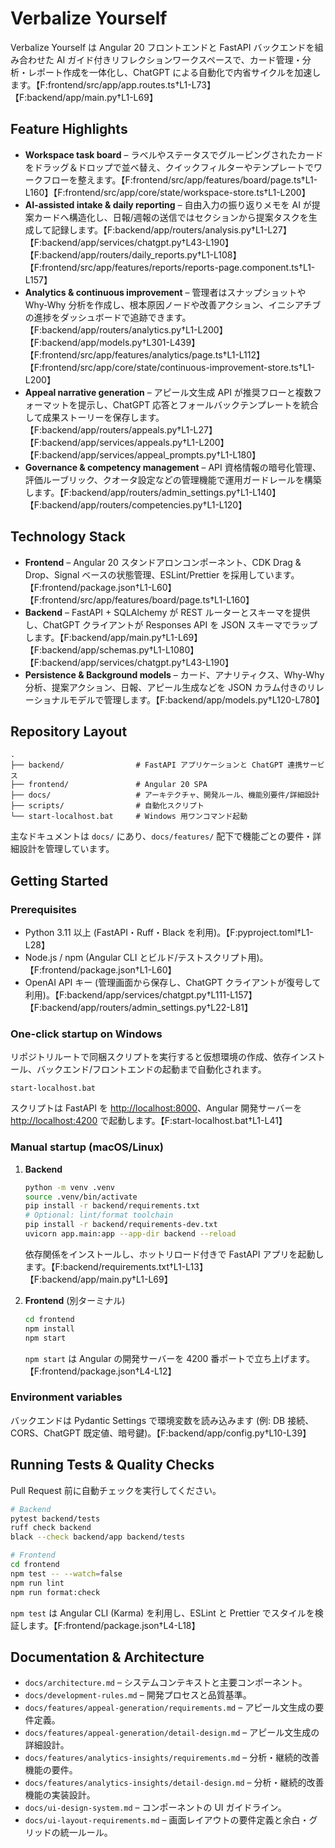 # Verbalize Yourself

Verbalize Yourself は Angular 20 フロントエンドと FastAPI バックエンドを組み合わせた AI ガイド付きリフレクションワークスペースで、カード管理・分析・レポート作成を一体化し、ChatGPT による自動化で内省サイクルを加速します。【F:frontend/src/app/app.routes.ts†L1-L73】【F:backend/app/main.py†L1-L69】

## Feature Highlights
- **Workspace task board** – ラベルやステータスでグルーピングされたカードをドラッグ＆ドロップで並べ替え、クイックフィルターやテンプレートでワークフローを整えます。【F:frontend/src/app/features/board/page.ts†L1-L160】【F:frontend/src/app/core/state/workspace-store.ts†L1-L200】
- **AI-assisted intake & daily reporting** – 自由入力の振り返りメモを AI が提案カードへ構造化し、日報/週報の送信ではセクションから提案タスクを生成して記録します。【F:backend/app/routers/analysis.py†L1-L27】【F:backend/app/services/chatgpt.py†L43-L190】【F:backend/app/routers/daily_reports.py†L1-L108】【F:frontend/src/app/features/reports/reports-page.component.ts†L1-L157】
- **Analytics & continuous improvement** – 管理者はスナップショットや Why-Why 分析を作成し、根本原因ノードや改善アクション、イニシアチブの進捗をダッシュボードで追跡できます。【F:backend/app/routers/analytics.py†L1-L200】【F:backend/app/models.py†L301-L439】【F:frontend/src/app/features/analytics/page.ts†L1-L112】【F:frontend/src/app/core/state/continuous-improvement-store.ts†L1-L200】
- **Appeal narrative generation** – アピール文生成 API が推奨フローと複数フォーマットを提示し、ChatGPT 応答とフォールバックテンプレートを統合して成果ストーリーを保存します。【F:backend/app/routers/appeals.py†L1-L27】【F:backend/app/services/appeals.py†L1-L200】【F:backend/app/services/appeal_prompts.py†L1-L180】
- **Governance & competency management** – API 資格情報の暗号化管理、評価ルーブリック、クオータ設定などの管理機能で運用ガードレールを構築します。【F:backend/app/routers/admin_settings.py†L1-L140】【F:backend/app/routers/competencies.py†L1-L120】

## Technology Stack
- **Frontend** – Angular 20 スタンドアロンコンポーネント、CDK Drag & Drop、Signal ベースの状態管理、ESLint/Prettier を採用しています。【F:frontend/package.json†L1-L60】【F:frontend/src/app/features/board/page.ts†L1-L160】
- **Backend** – FastAPI + SQLAlchemy が REST ルーターとスキーマを提供し、ChatGPT クライアントが Responses API を JSON スキーマでラップします。【F:backend/app/main.py†L1-L69】【F:backend/app/schemas.py†L1-L1080】【F:backend/app/services/chatgpt.py†L43-L190】
- **Persistence & Background models** – カード、アナリティクス、Why-Why 分析、提案アクション、日報、アピール生成などを JSON カラム付きのリレーショナルモデルで管理します。【F:backend/app/models.py†L120-L780】

## Repository Layout
```
.
├── backend/                # FastAPI アプリケーションと ChatGPT 連携サービス
├── frontend/               # Angular 20 SPA
├── docs/                   # アーキテクチャ、開発ルール、機能別要件/詳細設計
├── scripts/                # 自動化スクリプト
└── start-localhost.bat     # Windows 用ワンコマンド起動
```
主なドキュメントは `docs/` にあり、`docs/features/` 配下で機能ごとの要件・詳細設計を管理しています。

## Getting Started
### Prerequisites
- Python 3.11 以上 (FastAPI・Ruff・Black を利用)。【F:pyproject.toml†L1-L28】
- Node.js / npm (Angular CLI とビルド/テストスクリプト用)。【F:frontend/package.json†L1-L60】
- OpenAI API キー (管理画面から保存し、ChatGPT クライアントが復号して利用)。【F:backend/app/services/chatgpt.py†L111-L157】【F:backend/app/routers/admin_settings.py†L22-L81】

### One-click startup on Windows
リポジトリルートで同梱スクリプトを実行すると仮想環境の作成、依存インストール、バックエンド/フロントエンドの起動まで自動化されます。
```
start-localhost.bat
```
スクリプトは FastAPI を <http://localhost:8000>、Angular 開発サーバーを <http://localhost:4200> で起動します。【F:start-localhost.bat†L1-L41】

### Manual startup (macOS/Linux)
1. **Backend**
   ```bash
   python -m venv .venv
   source .venv/bin/activate
   pip install -r backend/requirements.txt
   # Optional: lint/format toolchain
   pip install -r backend/requirements-dev.txt
   uvicorn app.main:app --app-dir backend --reload
   ```
   依存関係をインストールし、ホットリロード付きで FastAPI アプリを起動します。【F:backend/requirements.txt†L1-L13】【F:backend/app/main.py†L1-L69】

2. **Frontend** (別ターミナル)
   ```bash
   cd frontend
   npm install
   npm start
   ```
   `npm start` は Angular の開発サーバーを 4200 番ポートで立ち上げます。【F:frontend/package.json†L4-L12】

### Environment variables
バックエンドは Pydantic Settings で環境変数を読み込みます (例: DB 接続、CORS、ChatGPT 既定値、暗号鍵)。【F:backend/app/config.py†L10-L39】

## Running Tests & Quality Checks
Pull Request 前に自動チェックを実行してください。
```bash
# Backend
pytest backend/tests
ruff check backend
black --check backend/app backend/tests

# Frontend
cd frontend
npm test -- --watch=false
npm run lint
npm run format:check
```
`npm test` は Angular CLI (Karma) を利用し、ESLint と Prettier でスタイルを検証します。【F:frontend/package.json†L4-L18】

## Documentation & Architecture
- `docs/architecture.md` – システムコンテキストと主要コンポーネント。
- `docs/development-rules.md` – 開発プロセスと品質基準。
- `docs/features/appeal-generation/requirements.md` – アピール文生成の要件定義。
- `docs/features/appeal-generation/detail-design.md` – アピール文生成の詳細設計。
- `docs/features/analytics-insights/requirements.md` – 分析・継続的改善機能の要件。
- `docs/features/analytics-insights/detail-design.md` – 分析・継続的改善機能の実装設計。
- `docs/ui-design-system.md` – コンポーネントの UI ガイドライン。
- `docs/ui-layout-requirements.md` – 画面レイアウトの要件定義と余白・グリッドの統一ルール。
